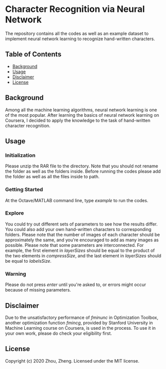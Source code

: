 # Character Recognition via Neural Network

The repository contains all the codes as well as an example dataset to implement neural network learning to recognize hand-written characters.

## Table of Contents

- [Background](#background)
- [Usage](#usage)
- [Disclaimer](#disclaimer)
- [License](#license)

## Background

Among all the machine learning algorithms, neural network learning is one of the most popular. After learning the basics of neural network learning on Coursera, I decided to apply the knowledge to the task of hand-written character recognition.

## Usage

### Initialization

Please unzip the RAR file to the directory. Note that you should not rename the folder as well as the folders inside. Before running the codes please add the folder as well as all the files inside to path.

### Getting Started

At the Octave/MATLAB command line, type *example* to run the codes.

### Explore

You could try out different sets of parameters to see how the results differ. You could also add your own hand-written characters to corresponding folders. Please note that the number of images of each character should be approximately the same, and you're encouraged to add as many images as possible.
Please note that some parameters are interconnected. For example, the first element in *layerSizes* should be equal to the product of the two elements in *compressSize*, and the last element in *layerSizes* should be equal to *labelsSize*.

### Warning

Please do not press *enter* until you're asked to, or errors might occur because of missing parameters.

## Disclaimer

Due to the unsatisfactory performance of *fminunc* in Optimization Toolbox, another optimization function *fmincg*, provided by Stanford University in Machine Learning course on Coursera, is used in the process. To use it in your own work, please do check your eligibility first.

## License

Copyright (c) 2020 Zhou, Zheng. Licensed under the MIT license.
